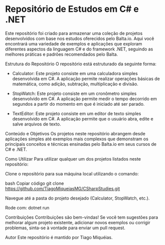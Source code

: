 # Repositório de Estudos em C# e .NET

Este repositório foi criado para armazenar uma coleção de projetos desenvolvidos com base nos estudos oferecidos pelo Balta.io. Aqui você encontrará uma variedade de exemplos e aplicações que exploram diferentes aspectos da linguagem C# e do framework .NET, seguindo as melhores práticas e padrões recomendados pelo Balta.

Estrutura do Repositório
O repositório está estruturado da seguinte forma:

* Calculator: Este projeto consiste em uma calculadora simples desenvolvida em C#. A aplicação permite realizar operações básicas de matemática, como adição, subtração, multiplicação e divisão.

* StopWatch: Este projeto consiste em um cronômetro simples desenvolvido em C#. A aplicação permite medir o tempo decorrido em segundos a partir do momento em que é iniciado até ser parado.

* TextEditor: Este projeto consiste em um editor de texto simples desenvolvido em C#. A aplicação permite que o usuário abra, edite e salve arquivos de texto.


Conteúdo e Objetivos
Os projetos neste repositório abrangem desde aplicações simples até exemplos mais complexos que demonstram os principais conceitos e técnicas ensinadas pelo Balta.io em seus cursos de C# e .NET.

Como Utilizar
Para utilizar qualquer um dos projetos listados neste repositório:

Clone o repositório para sua máquina local utilizando o comando:

bash
Copiar código
git clone https://github.com/TiagoMiqueiasMG/CSharpStudies.git

Navegue até a pasta do projeto desejado (Calculator, StopWatch, etc.).

Rode com: dotnet run

Contribuições
Contribuições são bem-vindas! Se você tem sugestões para melhorar algum projeto existente, adicionar novos exemplos ou corrigir problemas, sinta-se à vontade para enviar um pull request.

Autor
Este repositório é mantido por Tiago Miquéias.

